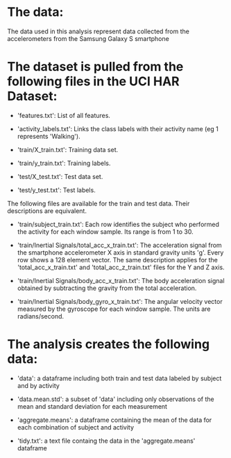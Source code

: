
The data:
======================================

The data used in this analysis represent data collected from the accelerometers from the Samsung Galaxy S smartphone

The dataset is pulled from the following files in the UCI HAR Dataset:
=========================================

- 'features.txt': List of all features.

- 'activity_labels.txt': Links the class labels with their activity name (eg 1 represents 'Walking').

- 'train/X_train.txt': Training data set.

- 'train/y_train.txt': Training labels.

- 'test/X_test.txt': Test data set.

- 'test/y_test.txt': Test labels.

The following files are available for the train and test data. Their descriptions are equivalent. 

- 'train/subject_train.txt': Each row identifies the subject who performed the activity for each window sample. Its range is from 1 to 30. 

- 'train/Inertial Signals/total_acc_x_train.txt': The acceleration signal from the smartphone accelerometer X axis in standard gravity units 'g'. Every row shows a 128 element vector. The same description applies for the 'total_acc_x_train.txt' and 'total_acc_z_train.txt' files for the Y and Z axis. 

- 'train/Inertial Signals/body_acc_x_train.txt': The body acceleration signal obtained by subtracting the gravity from the total acceleration. 

- 'train/Inertial Signals/body_gyro_x_train.txt': The angular velocity vector measured by the gyroscope for each window sample. The units are radians/second. 

The analysis creates the following data: 
======

- 'data': a dataframe including both train and test data labeled by subject and by activity

- 'data.mean.std': a subset of 'data' including only observations of the mean and standard deviation for each measurement

- 'aggregate.means': a dataframe containing the mean of the data for each combination of subject and activity

- 'tidy.txt': a text file containg the data in the 'aggregate.means' dataframe

